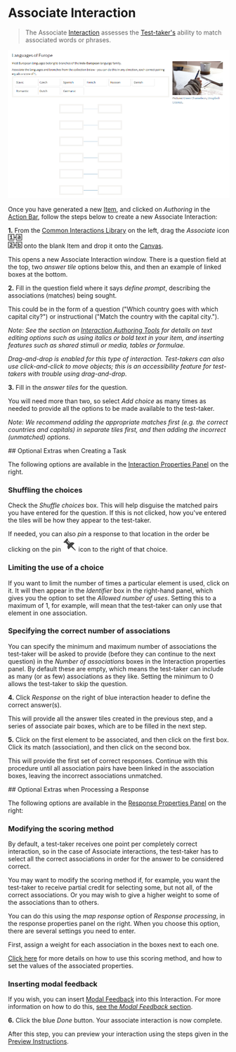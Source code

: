 # Associate Interaction

> The Associate [Interaction](../appendix/glossary.md#interaction) assesses the [Test-taker's](../appendix/glossary.md#test-taker) ability to match associated words or phrases. 

![Associate Interaction](../resources/delivery/interactions/qti/associate.png)

Once you have generated a new [Item](../appendix/glossary.md#item), and clicked on *Authoring* in the [Action Bar](../appendix/glossary.md#action-bar), follow the steps below to create a new Associate Interaction:

**1.** From the [Common Interactions Library](../appendix/glossary.md#common-interactions-library) on the left, drag the *Associate* icon ![Associate](../resources/_icons/associate.png) onto the blank Item and drop it onto the [Canvas](../appendix/glossary.md#canvas).

This opens a new Associate Interaction window. There is a question field at the top, two *answer tile* options below this, and then an example of linked boxes at the bottom.

**2.** Fill in the question field where it says _define prompt_, describing the associations (matches) being sought.

This could be in the form of a question ("Which country goes with which capital city?") or instructional ("Match the country with the capital city."). 

*Note: See the section on [Interaction Authoring Tools](../interactions/interaction-authoring-tools.md) for details on text editing options such as using italics or bold text in your item, and inserting features such as shared stimuli or media, tables or formulae.*

*Drag-and-drop is enabled for this type of interaction. Test-takers can also use click-and-click to move objects; this is an accessibility feature for test-takers with trouble using drag-and-drop.*

**3.** Fill in the _answer tiles_ for the question. 

You will need more than two, so select *Add choice* as many times as needed to provide all the options to be made available to the test-taker.

*Note: We recommend adding the appropriate matches first (e.g. the correct countries and capitals) in separate tiles first, and then adding the incorrect (unmatched) options.* 

<aside class="optional-extras">
## Optional Extras when Creating a Task

The following options are available in the [Interaction Properties Panel](../appendix/glossary.md#interaction-properties-panel) on the right.

### Shuffling the choices

Check the *Shuffle choices* box. This will help disguise the matched pairs you have entered for the question. If this is not clicked, how you've entered the tiles will be how they appear to the test-taker.

If needed, you can also *pin* a response to that location in the order be clicking on the pin ![pin](../resources/_icons/pin.png) icon to the right of that choice.

### Limiting the use of a choice

If you want to limit the number of times a particular element is used, click on it. It will then appear in the *Identifier* box in the right-hand panel, which gives you the option to set the *Allowed number of uses*. Setting this to a maximum of 1, for example, will mean that the test-taker can only use that element in one association. 

### Specifying the correct number of associations

You can specify the minimum and maximum number of associations the test-taker will be asked to provide (before they can continue to the next question) in the *Number of associations* boxes in the Interaction properties panel. By default these are empty, which means the test-taker can include as many (or as few) associations as they like. Setting the minimum to 0 allows the test-taker to skip the question.

</aside>

**4.** Click *Response* on the right of blue interaction header to define the correct answer(s).

This will provide all the answer tiles created in the previous step, and a series of associate pair boxes, which are to be filled in the next step.

**5.** Click on the first element to be associated, and then click on the first box. Click its match (association), and then click on the second box.

This will provide the first set of correct responses. Continue with this procedure until all association pairs have been linked in the association boxes, leaving the incorrect associations unmatched. 

<aside class="optional-extras">
## Optional Extras when Processing a Response

The following options are available in the [Response Properties Panel](../appendix/glossary.md#response-properties-panel) on the right:

### Modifying the scoring method


By default, a test-taker receives one point per completely correct interaction, so in the case of Associate interactions, the test-taker has to select all the correct associations in order for the answer to be considered correct.

You may want to modify the scoring method if, for example, you want the test-taker to receive partial credit for selecting some, but not all, of the correct associations. Or you may wish to give a higher weight to some of the associations than to others. 

You can do this using the *map response* option of *Response processing*, in the response properties panel on the right. When you choose this option, there are several settings you need to enter. 

First, assign a weight for each association in the boxes next to each one. 

[Click here](../items/item-scoring-rules.md#item-scoring-rules) for more details on how to use this scoring method, and how to set the values of the associated properties.

### Inserting modal feedback 

If you wish, you can insert [Modal Feedback](../appendix/glossary.md#modal-feedback) into this Interaction. For more information on how to do this, [see the *Modal Feedback* section](../items/modal-feedback.md).

</aside>

**6.** Click the blue *Done* button. Your associate interaction is now complete.

After this step, you can preview your interaction using the steps given in the [Preview Instructions](../items/preview.md).
